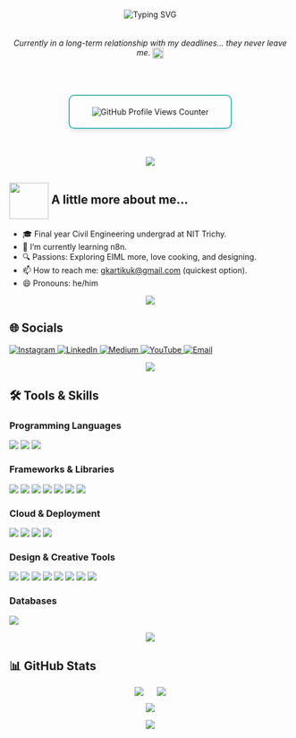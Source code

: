 <!-- Typing SVG: Hi I'm Kartik -->
<div style="width: 100%; text-align: center; margin-top: 20px;">
  <img 
    src="https://readme-typing-svg.demolab.com?font=Fira+Code&pause=1000&width=435&lines=Hi%2C+I+am+Kartik+Garg;%E0%A4%A8%E0%A4%AE%E0%A4%B8%E0%A5%8D%E0%A4%A4%E0%A5%87%2C+%E0%A4%AE%E0%A5%88%E0%A4%82+%E0%A4%95%E0%A4%BE%E0%A4%B0%E0%A5%8D%E0%A4%A4%E0%A4%BF%E0%A4%95+%E0%A4%97%E0%A4%B0%E0%A5%8D%E0%A4%97+%E0%A4%B9%E0%A5%82%E0%A4%81" 
    alt="Typing SVG" 
    style="display: inline-block;"
  />
</div>

<!-- Funny Deadline Line -->
<div style="width: 100%; text-align: center; margin-top: 20px;">
  <p style="display: inline-block;">
    <em>Currently in a long-term relationship with my deadlines… they never leave me. 
      <img 
        src="https://media4.giphy.com/media/v1.Y2lkPTc5MGI3NjExY3JrN295N2FrbDg2NzRtczVlNzM5aDlyM3cwOTVzZTl2cm94djRibyZlcD12MV9pbnRlcm5hbF9naWZfYnlfaWQmY3Q9Zw/jwxy5MXUWDKlUtQatg/giphy.gif" 
        width="20" 
        style="vertical-align: middle;"
      >
    </em>
  </p>
</div>

<!-- Profile Visitor Counter -->
<div style="width: max-content; margin: 50px auto; padding: 20px 40px; border: 2px solid #46b9b9; border-radius: 10px; text-align: center; box-shadow: 0 4px 10px rgba(0,0,0,0.1);">
  <img 
    src="https://komarev.com/ghpvc/?username=Kg0505&style=for-the-badge&color=46b9b9&label=You+are+Visitor" 
    alt="GitHub Profile Views Counter" 
    style="display: inline-block;"
  />
</div>




<p align="center">
  <img src="https://user-images.githubusercontent.com/48355572/209539106-8e1cbfc6-2f3d-4afd-b96a-890d967dd9ab.png">
</p>

<h2> 
  <img src="https://media.giphy.com/media/VgCDAzcKvsR6OM0uWg/giphy.gif" width="70" height="65"  align="absmiddle"> 
  A little more about me...
</h2>

- 🎓 Final year Civil Engineering undergrad at NIT Trichy.  
- 🌱 I’m currently learning n8n.  
- 🔍 Passions: Exploring EIML more, love cooking, and designing.  
- 📫 How to reach me: gkartikuk@gmail.com (quickest option).  
- 😄 Pronouns: he/him  

<p align="center">
  <img src="https://user-images.githubusercontent.com/48355572/209539106-8e1cbfc6-2f3d-4afd-b96a-890d967dd9ab.png">
</p>


<h2 align="left">🌐 Socials</h2>
<p align="left">
  <a href="https://instagram.com/Serene_Garg">
    <img src="https://img.shields.io/badge/Instagram-%23E4405F.svg?logo=Instagram&logoColor=white" alt="Instagram"/>
  </a>
  <a href="https://linkedin.com/in/Kg0505">
    <img src="https://img.shields.io/badge/LinkedIn-%230077B5.svg?logo=linkedin&logoColor=white" alt="LinkedIn"/>
  </a>
  <a href="https://medium.com/@gkartikuk">
    <img src="https://img.shields.io/badge/Medium-12100E?logo=medium&logoColor=white" alt="Medium"/>
  </a>
  <a href="https://youtube.com/@Serene_Garg">
    <img src="https://img.shields.io/badge/YouTube-%23FF0000.svg?logo=YouTube&logoColor=white" alt="YouTube"/>
  </a>
  <a href="mailto:gkartikuk@gmail.com">
    <img src="https://img.shields.io/badge/Email-D14836?logo=gmail&logoColor=white" alt="Email"/>
  </a>
</p>

<p align="center">
  <img src="https://user-images.githubusercontent.com/48355572/209539106-8e1cbfc6-2f3d-4afd-b96a-890d967dd9ab.png">
</p>

<h2>🛠️ Tools & Skills</h2>

<h3>Programming Languages</h3>
<p>
  <img src="https://img.shields.io/badge/html5-%23E34F26.svg?style=for-the-badge&logo=html5&logoColor=white"/>
  <img src="https://img.shields.io/badge/javascript-%23323330.svg?style=for-the-badge&logo=javascript&logoColor=%23F7DF1E"/>
  <img src="https://img.shields.io/badge/python-3670A0?style=for-the-badge&logo=python&logoColor=ffdd54"/>
</p>

<h3>Frameworks & Libraries</h3>
<p>
  <img src="https://img.shields.io/badge/flask-%23000.svg?style=for-the-badge&logo=flask&logoColor=white"/>
  <img src="https://img.shields.io/badge/numpy-%23013243.svg?style=for-the-badge&logo=numpy&logoColor=white"/>
  <img src="https://img.shields.io/badge/pandas-%23150458.svg?style=for-the-badge&logo=pandas&logoColor=white"/>
  <img src="https://img.shields.io/badge/scikit--learn-%23F7931E.svg?style=for-the-badge&logo=scikit-learn&logoColor=white"/>
  <img src="https://img.shields.io/badge/Matplotlib-%23ffffff.svg?style=for-the-badge&logo=Matplotlib&logoColor=black"/>
  <img src="https://img.shields.io/badge/Plotly-%233F4F75.svg?style=for-the-badge&logo=plotly&logoColor=white"/>
  <img src="https://img.shields.io/badge/SciPy-%230C55A5.svg?style=for-the-badge&logo=scipy&logoColor=white"/>
</p>

<h3>Cloud & Deployment</h3>
<p>
  <img src="https://img.shields.io/badge/AWS-%23FF9900.svg?style=for-the-badge&logo=amazon-aws&logoColor=white"/>
  <img src="https://img.shields.io/badge/GoogleCloud-%234285F4.svg?style=for-the-badge&logo=google-cloud&logoColor=white"/>
  <img src="https://img.shields.io/badge/vercel-%23000000.svg?style=for-the-badge&logo=vercel&logoColor=white"/>
  <img src="https://img.shields.io/badge/Anaconda-%2344A833.svg?style=for-the-badge&logo=anaconda&logoColor=white"/>
</p>

<h3>Design & Creative Tools</h3>
<p>
  <img src="https://img.shields.io/badge/adobe-%23FF0000.svg?style=for-the-badge&logo=adobe&logoColor=white"/>
  <img src="https://img.shields.io/badge/adobe%20illustrator-%23FF9A00.svg?style=for-the-badge&logo=adobe%20illustrator&logoColor=white"/>
  <img src="https://img.shields.io/badge/Adobe%20Lightroom-31A8FF.svg?style=for-the-badge&logo=Adobe%20Lightroom&logoColor=white"/>
  <img src="https://img.shields.io/badge/adobe%20photoshop-%2331A8FF.svg?style=for-the-badge&logo=adobe%20photoshop&logoColor=white"/>
  <img src="https://img.shields.io/badge/Adobe%20Premiere%20Pro-9999FF.svg?style=for-the-badge&logo=Adobe%20Premiere%20Pro&logoColor=white"/>
  <img src="https://img.shields.io/badge/figma-%23F24E1E.svg?style=for-the-badge&logo=figma&logoColor=white"/>
  <img src="https://img.shields.io/badge/Canva-%2300C4CC.svg?style=for-the-badge&logo=Canva&logoColor=white"/>
  <img src="https://img.shields.io/badge/Notion-%23000000.svg?style=for-the-badge&logo=notion&logoColor=white"/>
</p>

<h3>Databases</h3>
<p>
  <img src="https://img.shields.io/badge/mysql-4479A1.svg?style=for-the-badge&logo=mysql&logoColor=white"/>
</p>

<p align="center">
  <img src="https://user-images.githubusercontent.com/48355572/209539106-8e1cbfc6-2f3d-4afd-b96a-890d967dd9ab.png">
</p>

<h2>📊 GitHub Stats</h2>
<div style="text-align: center;">

  <!-- First row: two images side by side -->
  <div style="display: inline-block; margin-right: 10px;">
    <img src="https://github-readme-stats.vercel.app/api?username=Kg0505&theme=dracula&hide_border=false&include_all_commits=true&count_private=false" />
  </div>

  <div style="display: inline-block; margin-left: 10px;">
    <img src="https://nirzak-streak-stats.vercel.app/?user=Kg0505&theme=dracula&hide_border=false" />
  </div>

  <!-- Second row: third image -->
  <div style="margin-top: 10px;">
    <img src="https://github-readme-stats.vercel.app/api/top-langs/?username=Kg0505&theme=dracula&hide_border=false&include_all_commits=true&count_private=false&layout=compact" />
  </div>

</div>


<p align="center">
  <img src="https://user-images.githubusercontent.com/48355572/209539106-8e1cbfc6-2f3d-4afd-b96a-890d967dd9ab.png">
</p>


